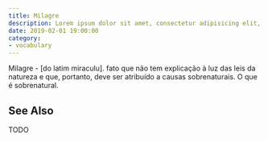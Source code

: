 ```yaml
---
title: Milagre
description: Lorem ipsum dolor sit amet, consectetur adipisicing elit, sed do eiusmod tempor incididunt ut labore et dolore magna aliqua.  TODO
date: 2019-02-01 19:00:00
category:
- vocabulary
---
```


Milagre - [do latim miraculu]. fato que não tem explicação à luz das leis da natureza e que, portanto, deve ser atribuído a causas sobrenaturais. O que é sobrenatural.


## See Also
TODO



